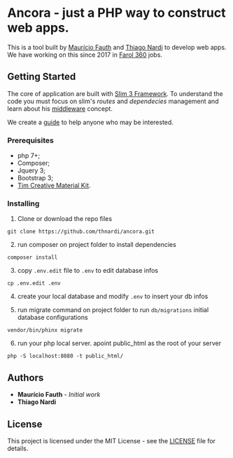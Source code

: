 # Ancora - just a PHP way to construct web apps.

This is a tool built by [Maurício Fauth](https://github.com/mauriciofauth) and [Thiago Nardi](https://github.com/thnardi) to develop web apps. We have working on this since 2017 in [Farol 360](https://farol360.com.br) jobs.

## Getting Started

The core of application are built with [Slim 3 Framework](https://www.slimframework.com). To understand the code you must focus on slim's *routes* and *dependecies* management and learn about his [middleware](https://www.slimframework.com/docs/v3/concepts/middleware.html) concept.

We create a [guide](https://github.com/thnardi/ancora/blob/master/GUIDE.md) to help anyone who may be interested.

### Prerequisites

 - php 7+;
 - Composer;
 - Jquery 3;
 - Bootstrap 3;
 - [Tim Creative Material Kit](https://github.com/creativetimofficial/material-dashboard).


### Installing

1) Clone or download the repo files
```
git clone https://github.com/thnardi/ancora.git
```
2) run composer on project folder to install dependencies
```
composer install
```
3) copy `.env.edit` file to `.env` to edit database infos
```
cp .env.edit .env
```
4) create your local database and modify `.env` to insert your db infos

5) run migrate command on project folder to run `db/migrations` initial database configurations
```
vendor/bin/phinx migrate
```
6) run your php local server. apoint public_html as the root of your server
```
php -S localhost:8080 -t public_html/
```
## Authors

- **Maurício Fauth** - *Initial work*
- **Thiago Nardi**

## License

This project is licensed under the MIT License - see the [LICENSE](https://github.com/thnardi/ancora/blob/master/LICENSE) file for details.


